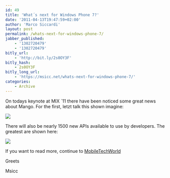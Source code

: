 ```yaml
---
id: 49
title: 'What´s next for Windows Phone 7?'
date: '2011-04-13T19:47:59+02:00'
author: 'Marco Siccardi'
layout: post
permalink: /whats-next-for-windows-phone-7/
jabber_published:
    - '1302720479'
    - '1302720479'
bitly_url:
    - 'http://bit.ly/2s0OY3F'
bitly_hash:
    - 2s0OY3F
bitly_long_url:
    - 'https://msicc.net/whats-next-for-windows-phone-7/'
categories:
    - Archive
---
```


On todays keynote at MIX ´11 there have been noticed some great news about Mango. For the first, letzt talk this shown imagine:

 ![](http://www.mobiletechworld.com/wordpress/assets/img/2011/04/Mango_all.jpg)

There will also be nearly 1500 new APIs available to use by developers. The greatest are shown here:

![](http://www.mobiletechworld.com/wordpress/assets/img/2011/04/sl4-feature.jpg)

If you want to read more, continue to [MobileTechWorld](http://www.mobiletechworld.com/2011/04/13/all-about-the-new-windows-phone-7-mango-features/)

Greets

Msicc